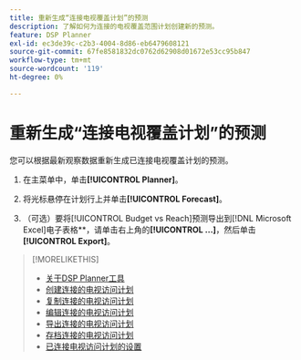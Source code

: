 ```yaml
---
title: 重新生成“连接电视覆盖计划”的预测
description: 了解如何为连接的电视覆盖范围计划创建新的预测。
feature: DSP Planner
exl-id: ec3de39c-c2b3-4004-8d86-eb6479608121
source-git-commit: 67fe8581832dc0762d62908d01672e53cc95b847
workflow-type: tm+mt
source-wordcount: '119'
ht-degree: 0%

---
```


# 重新生成“连接电视覆盖计划”的预测

您可以根据最新观察数据重新生成已连接电视覆盖计划的预测。

1. 在主菜单中，单击&#x200B;**[!UICONTROL Planner]**。

1. 将光标悬停在计划行上并单击&#x200B;**[!UICONTROL Forecast]**。

1. （可选）要将[!UICONTROL Budget vs Reach]预测导出到[!DNL Microsoft Excel]电子表格**，请单击右上角的&#x200B;**[!UICONTROL ...]**，然后单击&#x200B;**[!UICONTROL Export]**。

>[!MORELIKETHIS]
>
>* [关于DSP Planner工具](planner-about.md)
>* [创建连接的电视访问计划](planner-create.md)
>* [复制连接的电视访问计划](planner-duplicate.md)
>* [编辑连接的电视访问计划](planner-edit.md)
>* [导出连接的电视访问计划](planner-export.md)
>* [存档连接的电视访问计划](planner-archive.md)
>* [已连接电视访问计划的设置](planner-settings.md)
